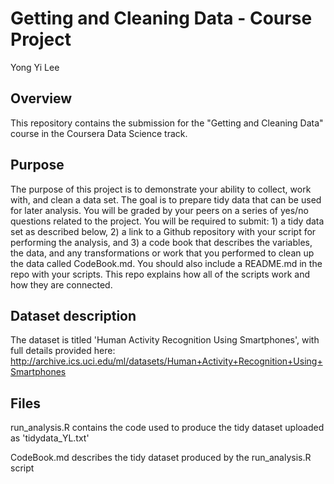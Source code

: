 # Getting and Cleaning Data - Course Project

Yong Yi Lee

## Overview

This repository contains the submission for the "Getting and Cleaning Data" course in the Coursera Data Science track.

## Purpose

The purpose of this project is to demonstrate your ability to collect, work with, and clean a data set. The goal is to prepare tidy data that can be used for later analysis. You will be graded by your peers on a series of yes/no questions related to the project. You will be required to submit: 1) a tidy data set as described below, 2) a link to a Github repository with your script for performing the analysis, and 3) a code book that describes the variables, the data, and any transformations or work that you performed to clean up the data called CodeBook.md. You should also include a README.md in the repo with your scripts. This repo explains how all of the scripts work and how they are connected.

## Dataset description

The dataset is titled 'Human Activity Recognition Using Smartphones', with full details provided here: http://archive.ics.uci.edu/ml/datasets/Human+Activity+Recognition+Using+Smartphones

## Files

run_analysis.R contains the code used to produce the tidy dataset uploaded as 'tidydata_YL.txt'

CodeBook.md describes the tidy dataset produced by the run_analysis.R script
